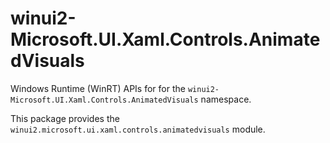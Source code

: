 <!-- warning: Please don't edit this file. It was automatically generated. -->

# winui2-Microsoft.UI.Xaml.Controls.AnimatedVisuals

Windows Runtime (WinRT) APIs for for the `winui2-Microsoft.UI.Xaml.Controls.AnimatedVisuals` namespace.

This package provides the `winui2.microsoft.ui.xaml.controls.animatedvisuals` module.
